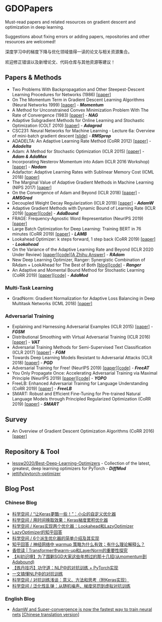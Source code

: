 # GDOPapers
Must-read papers and related resources on gradient descent and optimization in deep learning.

Suggestions about fixing errors or adding papers, repositories and other resources are welcomed!

深度学习中的梯度下降与优化领域值得一读的论文与相关资源集合。

欢迎修正错误以及新增论文、代码仓库与其他资源等建议！

## Papers & Methods
- Two Problems With Backpropagation and Other Steepest-Descent Learning Procedures for Networks (1986) [[paper]](https://www.researchgate.net/publication/243776424_Two_problems_with_backpropagation_and_other_steepest-descent_learning_procedures_for_networks)
- On The Momentum Term in Gradient Descent Learning Algorithms (Neural Networks 1999) [[paper]](http://www.columbia.edu/~nq6/publications/momentum.pdf) - ***Momentum***
- A Method for Unconstrained Convex Minimization Problem With The Rate of Convergence (1983) [[paper]](https://www.researchgate.net/publication/260365606_A_method_for_unconstrained_convex_minimization_problem_with_the_rate_of_convergence) - ***NAG***
- Adaptive Subgradient Methods for Online Learning and Stochastic Optimization (COLT 2010) [[paper]](https://www.researchgate.net/publication/220320677_Adaptive_Subgradient_Methods_for_Online_Learning_and_Stochastic_Optimization) - ***Adagrad***
- CSC231: Neural Networks for Machine Learning - Lecture 6a: Overview of mini-batch gradient descent	[[slide]](http://www.cs.toronto.edu/~tijmen/csc321/slides/lecture_slides_lec6.pdf) - ***RMSprop***
- ADADELTA: An Adaptive Learning Rate Method (CoRR 2012) [[paper]](https://arxiv.org/abs/1212.5701) - ***Adadelta***
- Adam: A Method for Stochastic Optimization (ICLR 2015) [[paper]](https://arxiv.org/abs/1412.6980) - ***Adam & AdaMax***
- Incorporating Nesterov Momentum into Adam (ICLR 2016 Workshop) [[paper]](https://openreview.net/forum?id=OM0jvwB8jIp57ZJjtNEZ&noteId=OM0jvwB8jIp57ZJjtNEZ) - ***Nadam***
- Adafactor: Adaptive Learning Rates with Sublinear Memory Cost (ICML 2018) [[paper]](http://proceedings.mlr.press/v80/shazeer18a.html)
- The Marginal Value of Adaptive Gradient Methods in Machine Learning (NIPS 2017) [[paper]](https://arxiv.org/abs/1705.08292)
- On the Convergence of Adam and Beyond (ICLR 2018) [[paper]](https://openreview.net/forum?id=ryQu7f-RZ) - ***AMSGrad***
- Decoupled Weight Decay Regularization (ICLR 2019) [[paper]](https://arxiv.org/abs/1711.05101) - ***AdamW***
- Adaptive Gradient Methods with Dynamic Bound of Learning Rate (ICLR 2019) [[paper]](https://openreview.net/forum?id=Bkg3g2R9FX)[[code]](https://github.com/Luolc/AdaBound)  - ***AdaBound***
- FRAGE: Frequency-Agnostic Word Representation (NeurIPS 2019) [[paper]](http://papers.nips.cc/paper/7408-frage-frequency-agnostic-word-representation)
- Large Batch Optimization for Deep Learning: Training BERT in 76 minutes (CoRR 2019) [[paper]](https://arxiv.org/abs/1904.00962) - ***LAMB***
- Lookahead Optimizer: k steps forward, 1 step back (CoRR 2019) [[paper]](https://arxiv.org/abs/1907.08610) - ***Lookahead***
- On the Variance of the Adaptive Learning Rate and Beyond (ICLR 2020 Under Review) [[paper]](https://arxiv.org/abs/1908.03265)[[code]](https://github.com/LiyuanLucasLiu/RAdam)[[A Zhihu Answer]](https://www.zhihu.com/question/340834465/answer/810512064) - ***RAdam***
- New Deep Learning Optimizer, Ranger: Synergistic Combination of RAdam + LookAhead for The Best of Both [[blog]](https://medium.com/@lessw/new-deep-learning-optimizer-ranger-synergistic-combination-of-radam-lookahead-for-the-best-of-2dc83f79a48d)[[code]](https://github.com/lessw2020/Ranger-Deep-Learning-Optimizer) - ***Ranger***
- An Adaptive and Momental Bound Method for Stochastic Learning (CoRR 2019) [[paper]](https://arxiv.org/abs/1910.12249)[[code]](https://github.com/lancopku/AdaMod) - ***AdaMod***

### Multi-Task Learning
- GradNorm: Gradient Normalization for Adaptive Loss Balancing in Deep Multitask Networks (ICML 2018) [[paper]](http://proceedings.mlr.press/v80/chen18a.html)

### Adversarial Training
- Explaining and Harnessing Adversarial Examples (ICLR 2015) [[paper]](https://arxiv.org/abs/1412.6572) - ***FGSM***
- Distributional Smoothing with Virtual Adversarial Training (ICLR 2016) [[paper]](https://arxiv.org/abs/1507.00677) - ***VAT***
- Adversarial Training Methods for Semi-Supervised Text Classification (ICLR 2017) [[paper]](https://arxiv.org/abs/1605.07725) - ***FGM***
- Towards Deep Learning Models Resistant to Adversarial Attacks (ICLR 2018) [[paper]](https://arxiv.org/abs/1706.06083) - ***PGD***
- Adversarial Training for Free! (NeurIPS 2019) [[paper]](https://arxiv.org/abs/1904.12843)[[code]](https://github.com/mahyarnajibi/FreeAdversarialTraining/) - ***FreeAT***
- You Only Propagate Once: Accelerating Adversarial Training via Maximal Principle (NeurIPS 2019) [[paper]](https://arxiv.org/abs/1905.00877)[[code]](https://github.com/a1600012888/YOPO-You-Only-Propagate-Once) - ***YOPO***
- FreeLB: Enhanced Adversarial Training for Language Understanding (CoRR 2019) [[paper]](https://arxiv.org/abs/1909.11764) - ***FreeLB***
- SMART: Robust and Efficient Fine-Tuning for Pre-trained Natural Language Models through Principled Regularized Optimization (CoRR 2019) [[paper]](https://arxiv.org/abs/1911.03437) - ***SMART***

## Survey
- An Overview of Gradient Descent Optimization Algorithms (CoRR 2016) [[paper]](https://arxiv.org/abs/1609.04747)

## Repository & Tool
- [lessw2020/Best-Deep-Learning-Optimizers](https://github.com/lessw2020/Best-Deep-Learning-Optimizers) - Collection of the latest, greatest, deep learning optimizers for PyTorch - ***DiffMod***
- [jettify/pytorch-optimizer](https://github.com/jettify/pytorch-optimizer)

## Blog Post
### Chinese Blog
- [科学空间 / “让Keras更酷一些！”：小众的自定义优化器](https://kexue.fm/archives/5879)
- [科学空间 / 用时间换取效果：Keras梯度累积优化器](https://kexue.fm/archives/6794)
- [科学空间 / Keras实现两个优化器：Lookahead和LazyOptimizer](https://kexue.fm/archives/6869)
- [LazyOptimizer的知乎回答](https://www.zhihu.com/question/265357659/answer/580469438)
- [科学空间 / 6个派生优化器的简单介绍及其实现](https://kexue.fm/archives/7094)
- [知乎回答 / 神经网络中 warmup 策略为什么有效；有什么理论解释么？](https://www.zhihu.com/question/338066667/answer/771252708)
- [香侬读 | Transformer中warm-up和LayerNorm的重要性探究](https://zhuanlan.zhihu.com/p/84614490)
- [【AI初识境】为了围剿SGD大家这些年想过的那十几招(从momentum到Adabound)](https://zhuanlan.zhihu.com/p/57860231)
- [【炼丹技巧】功守道：NLP中的对抗训练 + PyTorch实现](https://zhuanlan.zhihu.com/p/91269728)
- [一文搞懂NLP中的对抗训练](https://zhuanlan.zhihu.com/p/103593948?utm_source=wechat_session&utm_medium=social&utm_oi=56756566753280)
- [科学空间 / 对抗训练浅谈：意义、方法和思考（附Keras实现）](https://kexue.fm/archives/7234)
- [科学空间 / 泛化性乱弹：从随机噪声、梯度惩罚到虚拟对抗训练](https://kexue.fm/archives/7466)

### English Blog
- [AdamW and Super-convergence is now the fastest way to train neural nets](https://www.fast.ai/2018/07/02/adam-weight-decay/) [[Chinese translation version]](https://www.jiqizhixin.com/articles/2018-07-03-14)
